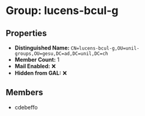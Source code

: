 # Group: lucens-bcul-g

## Properties

- **Distinguished Name:** `CN=lucens-bcul-g,OU=unil-groups,OU=gesu,DC=ad,DC=unil,DC=ch`
- **Member Count:** 1
- **Mail Enabled:** ❌
- **Hidden from GAL:** ❌

## Members

- cdebeffo
